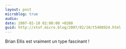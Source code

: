 ```yaml
---
layout: post
microblog: true
audio: 
date: 2007-02-10 02:00:00 +0200
guid: http://xtof.micro.blog/2007/02/10/t5408924.html
---
```

Brian Ellis est vraiment un type fascinant !
